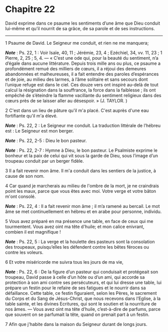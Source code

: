# Chapitre 22

David exprime dans ce psaume les sentiments d’une âme que Dieu conduit lui-même et qu’il nourrit de sa grâce, de sa parole et de ses instructions.

***

1 Psaume de David. Le Seigneur me conduit, et rien ne me manquera;

***Note*** :  Ps. 22, 1 : Voir Isaïe, 40, 11 ; Jérémie, 23, 4 ; Ezéchiel, 34, vv. 11, 23 ; 1 Pierre, 2, 25 ; 5, 4. ― « C’est une ode qui, pour la beauté du sentiment, n’a d’égale dans aucune littérature. Depuis trois mille ans ou plus, ce psaume a profondément remué des milliers de cœurs, il a réjoui des demeures abandonnées et malheureuses, il a fait entendre des paroles d’espérances et de joie, au milieu des larmes, à l’âme solitaire et sans secours dont l’unique refuge est dans le ciel. Ces douze vers ont inspiré au-delà de tout calcul la résignation dans la souffrance, la force dans la faiblesse ; ils ont empêché de s’éteindre la flamme vacillante du sentiment religieux dans des cœurs près de se laisser aller au désespoir. » (J. TAYLOR. )


2 C'est dans un lieu de pâture qu'il m'a placé. C'est auprès d'une eau fortifiante qu'il m'a élevé.

***Note*** :  Ps. 22, 2 : Le Seigneur me conduit. La traduction littérale de l’hébreu est : Le Seigneur est mon berger.

***Note*** :  Ps. 22, 2-5 : Dieu le bon pasteur.

***Note*** :  Ps. 22, 2-7 : Hymne à Dieu, le bon pasteur. Le Psalmiste exprime le bonheur et la paix de celui qui vit sous la garde de Dieu, sous l’image d’un troupeau conduit par un berger fidèle.

3 Il a fait revenir mon âme. Il m'a conduit dans les sentiers de la justice, à cause de son nom.


4 Car quand je marcherais au milieu de l'ombre de la mort, je ne craindrais point les maux, parce que vous êtes avec moi. Votre verge et votre bâton m'ont consolé.

***Note*** :  Ps. 22, 4 : Il a fait revenir mon âme ; il m’a ramené au bercail. Le mot âme se met continuellement en hébreu et en arabe pour personne, individu.


5 Vous avez préparé en ma présence une table, en face de ceux qui me tourmentent. Vous avez oint ma tête d'huile; et mon calice enivrant, combien il est magnifique !

***Note*** :  Ps. 22, 5 : La verge et la houlette des pasteurs sont la consolation des troupeaux, puisqu’elles les défendent contre les bêtes féroces ou contre les voleurs.


6 Et votre miséricorde me suivra tous les jours de ma vie,

***Note*** :  Ps. 22, 6 : De la figure d’un pasteur qui conduisait et protégeait son troupeau, David passe à celle d’un hôte ou d’un ami, qui accorde sa protection à son ami contre ses persécuteurs, et qui lui dresse une table, lui prépare un festin pour le refaire de ses fatigues et le nourrir dans sa défaillance. Cette table, ce festin figuraient, selon les Pères, le sacrement du Corps et du Sang de Jésus-Christ, que nous recevons dans l’Eglise, à la table sainte, et les divines Ecritures, qui sont le soutien et la nourriture de nos âmes. ― Vous avez oint ma tête d’huile, c’est-à-dire de parfums, parce que souvent on se parfumait la tête, quand on prenait part à un festin.

7 Afin que j'habite dans la maison du Seigneur durant de longs jours.

